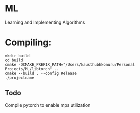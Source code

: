 # ML
Learning and Implementing Algorithms

# Compiling:
```
mkdir build
cd build
cmake -DCMAKE_PREFIX_PATH="/Users/kausthubhkonuru/Personal Projects/ML/libtorch" ..
cmake --build . --config Release  
./projectname
```

## Todo
Compile pytorch to enable mps utilization